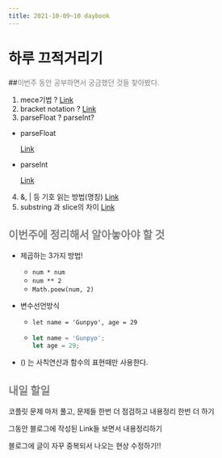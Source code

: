 ```yaml
---
title: 2021-10-09~10 daybook
---
```


# 하루 끄적거리기

##<span style="color:gray">이번주 동안 공부하면서 궁금했던 것들 찾아봤다.</span>

1. mece기법 ? [Link](https://m.blog.naver.com/PostView.naver?isHttpsRedirect=true&blogId=sslee4ever&logNo=130148067641)
2. bracket notation ? [Link](https://youngban.tistory.com/46)
3. parseFloat ? parseInt?

- parseFloat

  [Link](https://developer.mozilla.org/ko/docs/Web/JavaScript/Reference/Global_Objects/parseFloat)

- parseInt

  [Link](https://developer.mozilla.org/ko/docs/Web/JavaScript/Reference/Global_Objects/parseInt)

4. &, | 등 기호 읽는 방법(명칭) [Link](https://keffy.tistory.com/2007)
5. substring 과 slice의 차이 [Link](https://hianna.tistory.com/340)

## <span style="color:gray">이번주에 정리해서 알아놓아야 할 것</span>

- 제곱하는 3가지 방법!

  - <code>num * num</code>
  - <code>num ** 2</code>
  - <code>Math.poew(num, 2)</code>

- 변수선언방식

  - <code>let name = 'Gunpyo', age = 29</code>

  - ```js
    let name = 'Gunpyo';
    let age = 29;
    ```

- () 는 사칙연산과 함수의 표현때만 사용한다.



## <span style="color:gray">내일 할일</span>

코플릿 문제 마저 풀고, 문제들 한번 더 점검하고 내용정리 한번 더 하기

그동안 블로그에 작성된 Link들 보면서 내용정리하기

블로그에 글이 자꾸 중복되서 나오는 현상 수정하기!!